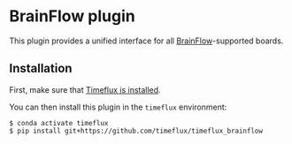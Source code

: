 # BrainFlow plugin

This plugin provides a unified interface for all [BrainFlow](https://brainflow.readthedocs.io/en/stable/)-supported boards.

## Installation

First, make sure that [Timeflux is installed](https://github.com/timeflux/timeflux).

You can then install this plugin in the ``timeflux`` environment:

```
$ conda activate timeflux
$ pip install git+https://github.com/timeflux/timeflux_brainflow
```
